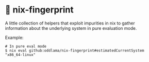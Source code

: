 # 🫆 nix-fingerprint

A little collection of helpers that exploit impurities in nix to gather
information about the underlying system in pure evaluation mode.

Example:

```
# In pure eval mode
$ nix eval github:oddlama/nix-fingerprint#estimatedCurrentSystem
"x86_64-linux"
```
